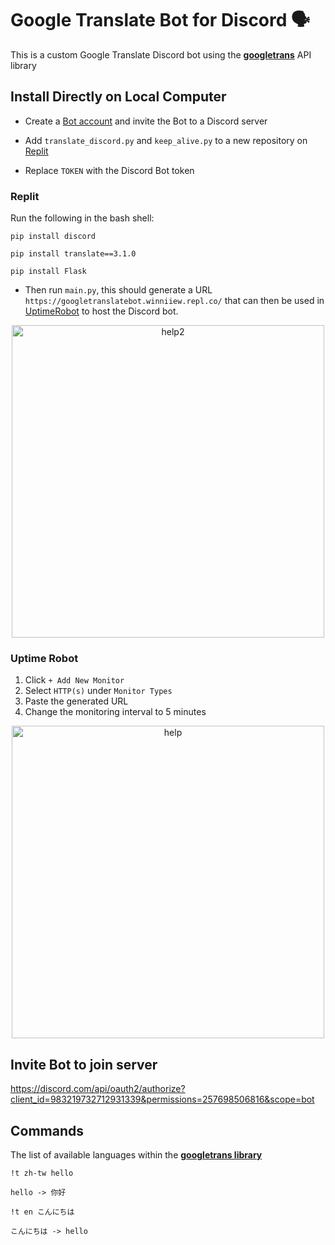 # Google Translate Bot for Discord 🗣

This is a custom Google Translate Discord bot using the [**googletrans**](https://pypi.org/project/translate/3.1.0/) API library 

## Install Directly on Local Computer

- Create a [Bot account](https://discordpy.readthedocs.io/en/stable/discord.html) and invite the Bot to a Discord server

- Add `translate_discord.py` and `keep_alive.py` to a new repository on [Replit](https://replit.com/)

- Replace `TOKEN` with the Discord Bot token

### Replit

Run the following in the bash shell:

`pip install discord`

`pip install translate==3.1.0`

`pip install Flask`

- Then run `main.py`, this should generate a URL `https://googletranslatebot.winniiew.repl.co/` that can then be used in [UptimeRobot](https://uptimerobot.com/) to host the Discord bot.

<p align="center">
<img width="500" alt="help2" src="https://user-images.githubusercontent.com/86391366/172135241-7c6a87ca-745d-4f71-b87c-f87895cdaf39.png">
<p>

### Uptime Robot
  
1. Click `+ Add New Monitor`
2. Select `HTTP(s)` under `Monitor Types`
3. Paste the generated URL
4. Change the monitoring interval to 5 minutes

 <p align="center">
<img width="500" alt="help" src="https://user-images.githubusercontent.com/86391366/172134366-52674385-f150-4f1c-aa58-d6da24731c40.PNG">
<p>
  
## Invite Bot to join server
https://discord.com/api/oauth2/authorize?client_id=983219732712931339&permissions=257698506816&scope=bot

## Commands 
The list of available languages within the [**googletrans library**](https://py-googletrans.readthedocs.io/en/latest/)

```
!t zh-tw hello

hello -> 你好 
```
  
```
!t en こんにちは
  
こんにちは -> hello
```


